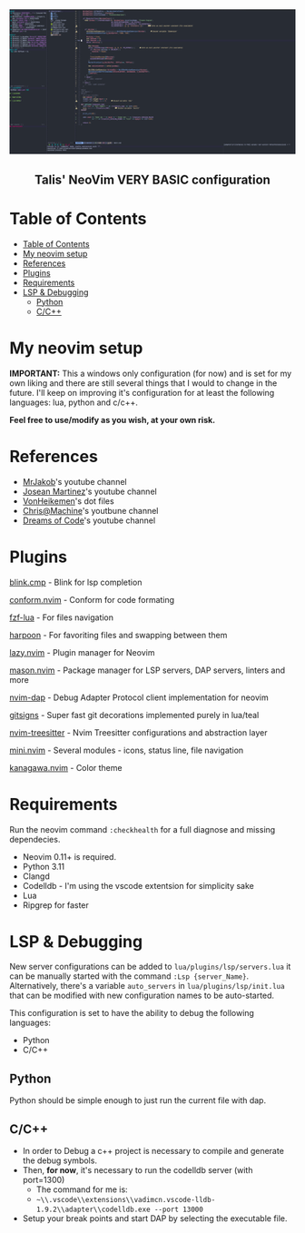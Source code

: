 <img src="imgs/cpp-dap.png" alt="cpp debugging with dap">
<h2 align="center">
Talis' NeoVim VERY BASIC configuration
</h2>

# Table of Contents

- [Table of Contents](#table-of-contents)
- [My neovim setup](#my-neovim-setup)
- [References](#references)
- [Plugins](#plugins)
- [Requirements](#requirements)
- [LSP \& Debugging](#lsp--debugging)
  - [Python](#python)
  - [C/C++](#cc)

# My neovim setup

**IMPORTANT:** This a windows only configuration (for now) and is set for my own liking and there are still several things that I would to change in the future.
I'll keep on improving it's configuration for at least the following languages: lua, python and c/c++.

**Feel free to use/modify as you wish, at your own risk.**

# References

* [MrJakob](https://www.youtube.com/@MrJakob)'s youtube channel
* [Josean Martinez](https://www.youtube.com/@joseanmartinez)'s youtube channel
* [VonHeikemen](https://github.com/VonHeikemen/dotfiles/tree/master)'s dot files
* [Chris@Machine](https://www.youtube.com/@chrisatmachine)'s youtbune channel
* [Dreams of Code](https://www.youtube.com/@dreamsofcode/featured)'s youtube channel

# Plugins

[blink.cmp](https://github.com/saghen/blink.cmp) - Blink for lsp completion

[conform.nvim](https://github.com/stevearc/conform.nvim) - Conform for code formating

[fzf-lua](https://github.com/ibhagwan/fzf-lua) - For files navigation

[harpoon](https://github.com/ThePrimeagen/harpoon) - For favoriting files and swapping between them

[lazy.nvim](https://github.com/folke/lazy.nvim) - Plugin manager for Neovim

[mason.nvim](https://github.com/williamboman/mason.nvim) - Package manager for LSP servers, DAP servers, linters and more

[nvim-dap](https://github.com/mfussenegger/nvim-dap) - Debug Adapter Protocol client implementation for neovim

[gitsigns](https://github.com/lewis6991/gitsigns.nvim) - Super fast git decorations implemented purely in lua/teal

[nvim-treesitter](https://github.com/nvim-treesitter/nvim-treesitter) - Nvim Treesitter configurations and abstraction layer

[mini.nvim](https://github.com/echasnovski/mini.nvim) - Several modules - icons, status line, file navigation

[kanagawa.nvim](https://github.com/rebelot/kanagawa.nvim) - Color theme

# Requirements
Run the neovim command `:checkhealth` for a full diagnose and missing dependecies.

* Neovim 0.11+ is required.
* Python 3.11
* Clangd
* Codelldb - I'm using the vscode extentsion for simplicity sake
* Lua
* Ripgrep for faster

# LSP & Debugging
New server configurations can be added to `lua/plugins/lsp/servers.lua` it can be manually started with the command `:Lsp {server_Name}`. Alternatively, there's a variable `auto_servers` in `lua/plugins/lsp/init.lua` that can be modified with new configuration names to be auto-started.

This configuration is set to have the ability to debug the following languages:
* Python
* C/C++

## Python
Python should be simple enough to just run the current file with dap.

## C/C++
* In order to Debug a c++ project is necessary to compile and generate the debug symbols.
* Then, **for now**, it's necessary to run the codelldb server (with port=1300)
  * The command for me is:
  * `~\\.vscode\\extensions\\vadimcn.vscode-lldb-1.9.2\\adapter\\codelldb.exe --port 13000`
* Setup your break points and start DAP by selecting the executable file.
